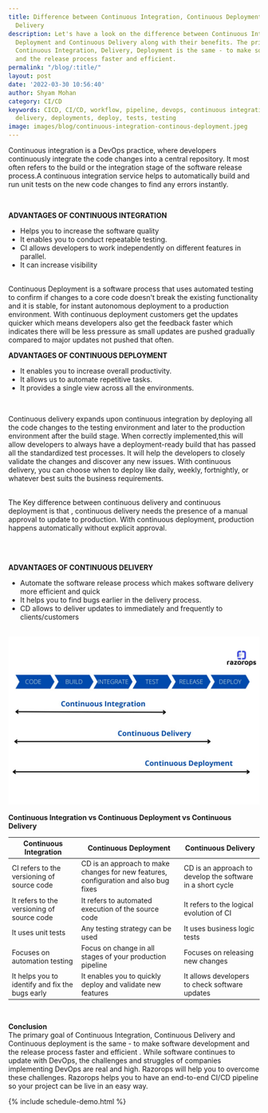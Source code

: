 ```yaml
---
title: Difference between Continuous Integration, Continuous Deployment and Continuous
  Delivery
description: Let's have a look on the difference between Continuous Integration, Continuous
  Deployment and Continuous Delivery along with their benefits. The primary goal of
  Continuous Integration, Delivery, Deployment is the same - to make software development
  and the release process faster and efficient.
permalink: "/blog/:title/"
layout: post
date: '2022-03-30 10:56:40'
author: Shyam Mohan
category: CI/CD
keywords: CICD, CI/CD, workflow, pipeline, devops, continuous integration, continuous
  delivery, deployments, deploy, tests, testing
image: images/blog/continuous-integration-continous-deployment.jpeg
---
```


Continuous integration is a DevOps practice, where developers continuously integrate the code changes into a central repository. It most often refers to the build or the integration stage of the software release process.A continuous integration service helps to automatically build and run unit tests on the new code changes to find any errors instantly.

<br>

**ADVANTAGES OF CONTINUOUS INTEGRATION**
* Helps you to increase the software quality 
* It enables you to conduct repeatable testing.
* CI allows developers to work independently on different  features in parallel.
* It can increase visibility 

 

<br>
Continuous Deployment is a software process that uses automated testing to confirm if changes to a core code doesn't break the existing  functionality and it is stable, for instant autonomous deployment to a production environment.  With continuous deployment customers get the updates quicker which means developers also get the feedback faster which indicates there will be less pressure as small updates are pushed gradually compared to major updates not pushed that often.

<br>

**ADVANTAGES OF CONTINUOUS DEPLOYMENT**

* It enables you to increase overall productivity.
* It allows us to automate repetitive tasks.
* It provides a single view across all the environments.
 
<br>
 
 
Continuous delivery expands upon continuous integration by deploying all the code changes to the testing environment and later to the production environment after the build stage. When correctly implemented,this will allow developers to always have a deployment-ready build that has passed all the standardized test processes. It will help the developers to closely validate the changes and discover any new issues. With continuous delivery, you can choose when to deploy like daily, weekly, fortnightly, or whatever best suits the business requirements.
<br>
<br>

The Key difference between continuous delivery and continuous deployment is that , continuous delivery needs the presence of a manual approval to update to production. With continuous deployment, production happens automatically without explicit approval. 

<br>
<br>

**ADVANTAGES OF CONTINUOUS DELIVERY**
* Automate the software release process which makes software delivery more efficient and quick
* It helps you to find bugs earlier in the delivery process.
* CD allows to deliver updates to immediately and frequently to clients/customers
<br>
 <img src="images/blog/continuous-integration-continous-deployment.jpeg">
 
 
 
 <br>

**Continuous Integration vs Continuous Deployment vs Continuous Delivery**
<br>

| Continuous Integration | Continuous Deployment | Continuous Delivery |
| -------- | -------- | -------- |
| CI refers to the versioning of source code | CD is an approach to make changes for new features, configuration and also bug fixes | CD is an approach to develop the software in a short cycle |
| It refers to the versioning of source code | It refers to automated execution of the source code | It refers to the logical evolution of CI | 
| It uses unit tests | Any testing strategy can be used | It uses business logic tests |
| Focuses on automation testing | Focus on change in all stages of your production pipeline | Focuses on releasing new changes |
| It helps you to identify and fix the bugs early | It enables you to quickly deploy and validate new features | It allows developers to check software updates |

<br>

**Conclusion**
<br>
The primary goal of Continuous Integration, Continuous Delivery and Continuous deployment is the same - to make software development and the release process faster and efficient . While software continues to update with DevOps, the challenges and struggles of companies implementing DevOps are real and high. Razorops will help you to overcome these challenges. Razorops helps you to have an end-to-end CI/CD pipeline so your project can be live in an easy way.

{% include schedule-demo.html %}
